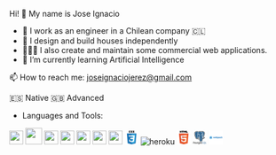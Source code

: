 Hi! 👋 My name is Jose Ignacio 

- 🔭 I work as an engineer in a Chilean company 🇨🇱
- 🏡 I design and build houses independently
- 👨🏻‍💻 I also create and maintain some commercial web applications. 
- 🌱 I’m currently learning Artificial Intelligence


📫 How to reach me: joseignaciojerez@gmail.com

:es: Native
:gb: Advanced

- Languages and Tools:
  
  
<img src="https://raw.githubusercontent.com/jmnote/z-icons/master/svg/ruby.svg" width="25" height="25"/> <img src="https://raw.githubusercontent.com/jmnote/z-icons/master/svg/c.svg" width="30" height="30">
<img src="https://raw.githubusercontent.com/jmnote/z-icons/master/svg/javascript.svg" width="25" height="25">
<img src="https://raw.githubusercontent.com/jmnote/z-icons/master/svg/python.svg" width="25" height="25">
<img src="https://raw.githubusercontent.com/jmnote/z-icons/master/svg/git.svg" width="25" height="25">
<img src="https://raw.githubusercontent.com/jmnote/z-icons/master/svg/github.svg" width="25" height="25">
<img src="https://raw.githubusercontent.com/jmnote/z-icons/master/svg/bootstrap.svg" width="25" height="25">
<img src="https://raw.githubusercontent.com/devicons/devicon/master/icons/css3/css3-original-wordmark.svg" alt="css3" width="25" height="25"/>
<img src="https://www.vectorlogo.zone/logos/heroku/heroku-icon.svg" alt="heroku" width="25" height="15"/>
<img src="https://raw.githubusercontent.com/devicons/devicon/master/icons/html5/html5-original-wordmark.svg" alt="html5" width="25" height="25"/>
<img src="https://raw.githubusercontent.com/devicons/devicon/master/icons/postgresql/postgresql-original-wordmark.svg" alt="postgresql" width="25" height="25"/>
<img src="https://raw.githubusercontent.com/devicons/devicon/d00d0969292a6569d45b06d3f350f463a0107b0d/icons/webpack/webpack-original-wordmark.svg" alt="webpack" width="25" height="25"/>



